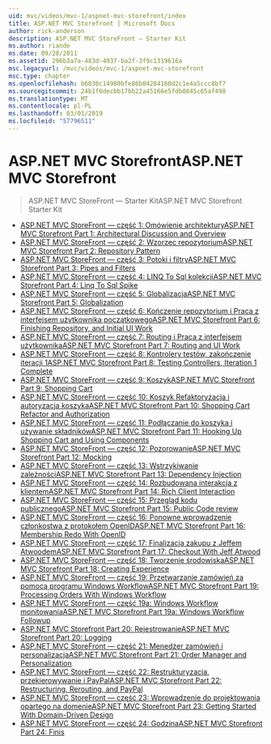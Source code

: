 ```yaml
---
uid: mvc/videos/mvc-1/aspnet-mvc-storefront/index
title: ASP.NET MVC Storefront | Microsoft Docs
author: rick-anderson
description: ASP.NET MVC StoreFront — Starter Kit
ms.author: riande
ms.date: 09/28/2011
ms.assetid: 296b3a7a-483d-4937-ba2f-3f9c1319616a
msc.legacyurl: /mvc/videos/mvc-1/aspnet-mvc-storefront
msc.type: chapter
ms.openlocfilehash: b6030c14980bfe86b04284160d2c1e4a5ccc8bf7
ms.sourcegitcommit: 24b1f6decbb17bb22a45166e5fdb0845c65af498
ms.translationtype: MT
ms.contentlocale: pl-PL
ms.lasthandoff: 03/01/2019
ms.locfileid: "57796511"
---
```

<a name="aspnet-mvc-storefront"></a><span data-ttu-id="7ed02-103">ASP.NET MVC Storefront</span><span class="sxs-lookup"><span data-stu-id="7ed02-103">ASP.NET MVC Storefront</span></span>
====================
> <span data-ttu-id="7ed02-104">ASP.NET MVC StoreFront — Starter Kit</span><span class="sxs-lookup"><span data-stu-id="7ed02-104">ASP.NET MVC Storefront Starter Kit</span></span>


- [<span data-ttu-id="7ed02-105">ASP.NET MVC StoreFront — część 1: Omówienie architektury</span><span class="sxs-lookup"><span data-stu-id="7ed02-105">ASP.NET MVC Storefront Part 1: Architectural Discussion and Overview</span></span>](aspnet-mvc-storefront-part-1-architectural-discussion-and-overview.md)
- [<span data-ttu-id="7ed02-106">ASP.NET MVC StoreFront — część 2: Wzorzec repozytorium</span><span class="sxs-lookup"><span data-stu-id="7ed02-106">ASP.NET MVC Storefront Part 2: Repository Pattern</span></span>](aspnet-mvc-storefront-part-2-the-repository-pattern.md)
- [<span data-ttu-id="7ed02-107">ASP.NET MVC StoreFront — część 3: Potoki i filtry</span><span class="sxs-lookup"><span data-stu-id="7ed02-107">ASP.NET MVC Storefront Part 3: Pipes and Filters</span></span>](aspnet-mvc-storefront-part-3-pipes-and-filters.md)
- [<span data-ttu-id="7ed02-108">ASP.NET MVC StoreFront — część 4: LINQ To Sql kolekcji</span><span class="sxs-lookup"><span data-stu-id="7ed02-108">ASP.NET MVC Storefront Part 4: Linq To Sql Spike</span></span>](aspnet-mvc-storefront-part-4-linq-to-sql-spike.md)
- [<span data-ttu-id="7ed02-109">ASP.NET MVC StoreFront — część 5: Globalizacja</span><span class="sxs-lookup"><span data-stu-id="7ed02-109">ASP.NET MVC Storefront Part 5: Globalization</span></span>](aspnet-mvc-storefront-part-5-globalization.md)
- [<span data-ttu-id="7ed02-110">ASP.NET MVC StoreFront — część 6: Kończenie repozytorium i Praca z interfejsem użytkownika początkowego</span><span class="sxs-lookup"><span data-stu-id="7ed02-110">ASP.NET MVC Storefront Part 6: Finishing Repository, and Initial UI Work</span></span>](aspnet-mvc-storefront-part-6-finishing-the-repository-and-initial-ui-work.md)
- [<span data-ttu-id="7ed02-111">ASP.NET MVC StoreFront — część 7: Routing i Praca z interfejsem użytkownika</span><span class="sxs-lookup"><span data-stu-id="7ed02-111">ASP.NET MVC Storefront Part 7: Routing and UI Work</span></span>](aspnet-mvc-storefront-part-7-routing-and-ui-work.md)
- [<span data-ttu-id="7ed02-112">ASP.NET MVC StoreFront — część 8: Kontrolery testów, zakończenie iteracji 1</span><span class="sxs-lookup"><span data-stu-id="7ed02-112">ASP.NET MVC Storefront Part 8: Testing Controllers, Iteration 1 Complete</span></span>](aspnet-mvc-storefront-part-8-testing-controllers-iteration-1-complete.md)
- [<span data-ttu-id="7ed02-113">ASP.NET MVC StoreFront — część 9: Koszyk</span><span class="sxs-lookup"><span data-stu-id="7ed02-113">ASP.NET MVC Storefront Part 9: Shopping Cart</span></span>](aspnet-mvc-storefront-part-9-the-shopping-cart.md)
- [<span data-ttu-id="7ed02-114">ASP.NET MVC StoreFront — część 10: Koszyk Refaktoryzacja i autoryzacja koszyka</span><span class="sxs-lookup"><span data-stu-id="7ed02-114">ASP.NET MVC Storefront Part 10: Shopping Cart Refactor and Authorization</span></span>](aspnet-mvc-storefront-part-10-shopping-cart-refactor-and-authorization.md)
- [<span data-ttu-id="7ed02-115">ASP.NET MVC StoreFront — część 11: Podłączanie do koszyka i używanie składników</span><span class="sxs-lookup"><span data-stu-id="7ed02-115">ASP.NET MVC Storefront Part 11: Hooking Up Shopping Cart and Using Components</span></span>](aspnet-mvc-storefront-part-11-hooking-up-the-shopping-cart-and-using-components.md)
- [<span data-ttu-id="7ed02-116">ASP.NET MVC StoreFront — część 12: Pozorowanie</span><span class="sxs-lookup"><span data-stu-id="7ed02-116">ASP.NET MVC Storefront Part 12: Mocking</span></span>](aspnet-mvc-storefront-part-12-mocking.md)
- [<span data-ttu-id="7ed02-117">ASP.NET MVC StoreFront — część 13: Wstrzykiwanie zależności</span><span class="sxs-lookup"><span data-stu-id="7ed02-117">ASP.NET MVC Storefront Part 13: Dependency Injection</span></span>](aspnet-mvc-storefront-part-13-dependency-injection.md)
- [<span data-ttu-id="7ed02-118">ASP.NET MVC StoreFront — część 14: Rozbudowana interakcja z klientem</span><span class="sxs-lookup"><span data-stu-id="7ed02-118">ASP.NET MVC Storefront Part 14: Rich Client Interaction</span></span>](aspnet-mvc-storefront-part-14-rich-client-interaction.md)
- [<span data-ttu-id="7ed02-119">ASP.NET MVC StoreFront — część 15: Przegląd kodu publicznego</span><span class="sxs-lookup"><span data-stu-id="7ed02-119">ASP.NET MVC Storefront Part 15: Public Code review</span></span>](aspnet-mvc-storefront-part-15-public-code-review.md)
- [<span data-ttu-id="7ed02-120">ASP.NET MVC StoreFront — część 16: Ponowne wprowadzenie członkostwa z protokołem OpenID</span><span class="sxs-lookup"><span data-stu-id="7ed02-120">ASP.NET MVC Storefront Part 16: Membership Redo With OpenID</span></span>](aspnet-mvc-storefront-part-16-membership-redo-with-openid.md)
- [<span data-ttu-id="7ed02-121">ASP.NET MVC StoreFront — część 17: Finalizacja zakupu z Jeffem Atwoodem</span><span class="sxs-lookup"><span data-stu-id="7ed02-121">ASP.NET MVC Storefront Part 17: Checkout With Jeff Atwood</span></span>](aspnet-mvc-storefront-part-17-checkout-with-jeff-atwood.md)
- [<span data-ttu-id="7ed02-122">ASP.NET MVC StoreFront — część 18: Tworzenie środowiska</span><span class="sxs-lookup"><span data-stu-id="7ed02-122">ASP.NET MVC Storefront Part 18: Creating Experience</span></span>](aspnet-mvc-storefront-part-18-creating-an-experience.md)
- [<span data-ttu-id="7ed02-123">ASP.NET MVC StoreFront — część 19: Przetwarzanie zamówień za pomocą programu Windows Workflow</span><span class="sxs-lookup"><span data-stu-id="7ed02-123">ASP.NET MVC Storefront Part 19: Processing Orders With Windows Workflow</span></span>](aspnet-mvc-storefront-part-19-processing-orders-with-windows-workflow.md)
- [<span data-ttu-id="7ed02-124">ASP.NET MVC StoreFront — część 19a: Windows Workflow monitowania</span><span class="sxs-lookup"><span data-stu-id="7ed02-124">ASP.NET MVC Storefront Part 19a: Windows Workflow Followup</span></span>](aspnet-mvc-storefront-part-19a-windows-workflow-followup.md)
- [<span data-ttu-id="7ed02-125">ASP.NET MVC Storefront Part 20: Rejestrowanie</span><span class="sxs-lookup"><span data-stu-id="7ed02-125">ASP.NET MVC Storefront Part 20: Logging</span></span>](aspnet-mvc-storefront-part-20-logging.md)
- [<span data-ttu-id="7ed02-126">ASP.NET MVC StoreFront — część 21: Menedżer zamówień i personalizacja</span><span class="sxs-lookup"><span data-stu-id="7ed02-126">ASP.NET MVC Storefront Part 21: Order Manager and Personalization</span></span>](aspnet-mvc-storefront-part-21-order-manager-and-personalization.md)
- [<span data-ttu-id="7ed02-127">ASP.NET MVC StoreFront — część 22: Restrukturyzacja, przekierowywanie i PayPal</span><span class="sxs-lookup"><span data-stu-id="7ed02-127">ASP.NET MVC Storefront Part 22: Restructuring, Rerouting, and PayPal</span></span>](aspnet-mvc-storefront-part-22-restructuring-rerouting-and-paypal.md)
- [<span data-ttu-id="7ed02-128">ASP.NET MVC StoreFront — część 23: Wprowadzenie do projektowania opartego na domenie</span><span class="sxs-lookup"><span data-stu-id="7ed02-128">ASP.NET MVC Storefront Part 23: Getting Started With Domain-Driven Design</span></span>](aspnet-mvc-storefront-part-23-getting-started-with-domain-driven-design.md)
- [<span data-ttu-id="7ed02-129">ASP.NET MVC StoreFront — część 24: Godzina</span><span class="sxs-lookup"><span data-stu-id="7ed02-129">ASP.NET MVC Storefront Part 24: Finis</span></span>](aspnet-mvc-storefront-part-24-finis.md)
